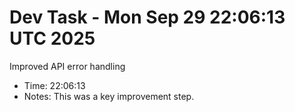 # Dev Task - Mon Sep 29 22:06:13 UTC 2025
Improved API error handling
- Time: 22:06:13
- Notes: This was a key improvement step.

